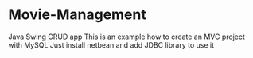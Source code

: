 # Movie-Management
Java Swing CRUD app
This is an example how to create an MVC project with MySQL
Just install netbean and add JDBC library to use it

